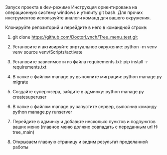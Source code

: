 Запуск проекта в dev-режиме
Инструкция ориентирована на операционную систему windows и утилиту git bash. 
Для прочих инструментов используйте аналоги команд для вашего окружения.

Клонируйте репозиторий и перейдите в него в командной строке:
1. git clone https://github.com/DoctorLynch/Tree_menu_test.git
2. Установите и активируйте виртуальное окружение: 
   python -m venv venv
   source venv/Scripts/activate
3. Установите зависимости из файла requirements.txt:
   pip install -r requirements.txt
4. В папке с файлом manage.py выполните миграции:
   python manage.py migrate
5. Создайте суперюзера, зайдите в админку:
   python manage.py createsuperuser
6. В папке с файлом manage.py запустите сервер, выполнив команду
   python manage.py runserver
7. Перейдите в админку и добавьте несколько пунктов и подпунктов ваших меню (главное меню должно совпадать с переданным url Н: tree_main)

8. Открываем главную страницу и видим результат проделанной работы

